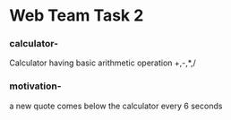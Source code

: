 # Web Team Task 2
### calculator-
  Calculator having basic arithmetic operation +,-,*,/
### motivation-
  a new quote comes below the calculator every 6 seconds 
